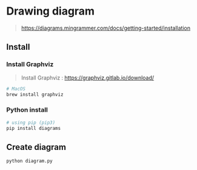 # Drawing diagram

> <https://diagrams.mingrammer.com/docs/getting-started/installation>

## Install

### Install Graphviz

> Install Graphviz : <https://graphviz.gitlab.io/download/>

```bash
# MacOS
brew install graphviz
```

### Python install
```bash
# using pip (pip3)
pip install diagrams
```

## Create diagram

```bash
python diagram.py
```